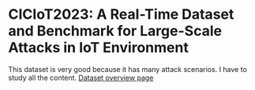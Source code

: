 # CICIoT2023: A Real-Time Dataset and Benchmark for Large-Scale Attacks in IoT Environment

This dataset is very good because it has many attack scenarios. I have to study all the content.
[Dataset overview page](https://www.unb.ca/cic/datasets/iotdataset-2023.html)